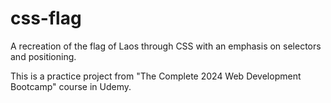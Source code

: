 # css-flag
A recreation of the flag of Laos through CSS with an emphasis on selectors and positioning.

This is a practice project from "The Complete 2024 Web Development Bootcamp" course in Udemy.

